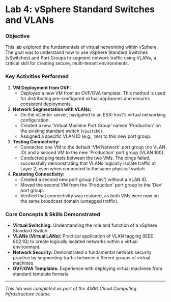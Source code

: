 # Lab 4: vSphere Standard Switches and VLANs

### Objective
This lab explored the fundamentals of virtual networking within vSphere. The goal was to understand how to use vSphere Standard Switches (vSwitches) and Port Groups to segment network traffic using VLANs, a critical skill for creating secure, multi-tenant environments.

### Key Activities Performed

1.  **VM Deployment from OVF:**
    *   Deployed a new VM from an OVF/OVA template. This method is used for distributing pre-configured virtual appliances and ensures consistent deployments.
2.  **Network Segmentation with VLANs:**
    *   On the vCenter server, navigated to an ESXi host's virtual networking configuration.
    *   Created a new 'Virtual Machine Port Group' named 'Production' on the existing standard switch (`vSwitch0`).
    *   Assigned a specific VLAN ID (e.g., `100`) to this new port group.
3.  **Testing Connectivity:**
    *   Connected one VM to the default 'VM Network' port group (no VLAN ID) and a second VM to the new 'Production' port group (VLAN 100).
    *   Conducted ping tests between the two VMs. The pings failed, successfully demonstrating that VLANs logically isolate traffic at Layer 2, even when connected to the same physical switch.
4.  **Restoring Connectivity:**
    *   Created a second new port group ('Dev') without a VLAN ID.
    *   Moved the second VM from the 'Production' port group to the 'Dev' port group.
    *   Verified that connectivity was restored, as both VMs were now on the same broadcast domain (untagged traffic).

### Core Concepts & Skills Demonstrated

*   **Virtual Switching:** Understanding the role and function of a vSphere Standard Switch.
*   **VLANs (Virtual LANs):** Practical application of VLAN tagging (IEEE 802.1Q) to create logically isolated networks within a virtual environment.
*   **Network Security:** Demonstrated a fundamental network security practice by segmenting traffic between different groups of virtual machines.
*   **OVF/OVA Templates:** Experience with deploying virtual machines from standard template formats.

---
*This lab was completed as part of the 41891 Cloud Computing Infrastructure course.*
